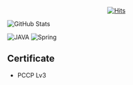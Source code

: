 <div align=center>
  
  [![Hits](https://hits.seeyoufarm.com/api/count/incr/badge.svg?url=https%3A%2F%2Fgithub.com%2Fcchoijjinyoung%2Fhit-counter&count_bg=%2379C83D&title_bg=%23555555&icon=&icon_color=%23E7E7E7&title=hits&edge_flat=false)](https://hits.seeyoufarm.com)
  
</div>

![GitHub Stats](https://github-readme-stats.vercel.app/api?username=cchoijjinyoung&theme=dark&show_icons=true)

![JAVA](https://img.shields.io/badge/Java-ED8B00?style=for-the-badge&logo=openjdk&logoColor=white)
![Spring](https://img.shields.io/badge/Spring-6DB33F?style=for-the-badge&logo=Spring&logoColor=white)

## Certificate
<!-- <img src="https://github.com/user-attachments/assets/7bffb96b-4548-441e-b988-170a8e37475a" width="20" height="20"> -->
- PCCP Lv3

<!--
![MYSQL](https://img.shields.io/badge/MySQL-005C84?style=for-the-badge&logo=mysql&logoColor=white)
![REDIS](https://img.shields.io/badge/redis-%23DD0031.svg?&style=for-the-badge&logo=redis&logoColor=white)

![SONARCLOUD](https://img.shields.io/badge/Sonar%20cloud-F3702A?style=for-the-badge&logo=sonarcloud&logoColor=white)
-->


<!--
**cchoijjinyoung/cchoijjinyoung** is a ✨ _special_ ✨ repository because its `README.md` (this file) appears on your GitHub profile.

Here are some ideas to get you started:

- 🔭 I’m currently working on ...
- 🌱 I’m currently learning ...
- 👯 I’m looking to collaborate on ...
- 🤔 I’m looking for help with ...
- 💬 Ask me about ...
- 📫 How to reach me: ...
- 😄 Pronouns: ...
- ⚡ Fun fact: ...
-->
